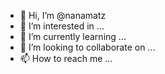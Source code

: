 - 👋 Hi, I’m @nanamatz
- 👀 I’m interested in ...
- 🌱 I’m currently learning ...
- 💞️ I’m looking to collaborate on ...
- 📫 How to reach me ...

<!---
nanamatz/nanamatz is a ✨ special ✨ repository because its `README.md` (this file) appears on your GitHub profile.
You can click the Preview link to take a look at your changes.
--->
